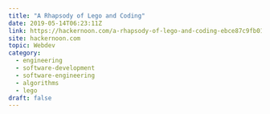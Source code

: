 ```yaml
---
title: "A Rhapsody of Lego and Coding"
date: 2019-05-14T06:23:11Z
link: https://hackernoon.com/a-rhapsody-of-lego-and-coding-ebce87c9fb01?source=rss----3a8144eabfe3---4&utm_medium=RSS&utm_source=hune
site: hackernoon.com
topic: Webdev
category:
  - engineering
  - software-development
  - software-engineering
  - algorithms
  - lego
draft: false
---
```

